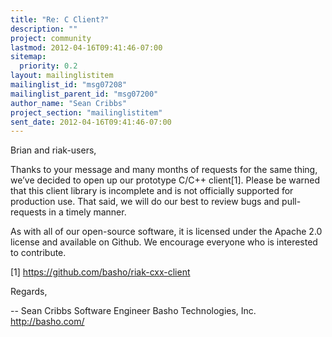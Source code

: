 ```yaml
---
title: "Re: C Client?"
description: ""
project: community
lastmod: 2012-04-16T09:41:46-07:00
sitemap:
  priority: 0.2
layout: mailinglistitem
mailinglist_id: "msg07208"
mailinglist_parent_id: "msg07200"
author_name: "Sean Cribbs"
project_section: "mailinglistitem"
sent_date: 2012-04-16T09:41:46-07:00
---
```



Brian and riak-users,

Thanks to your message and many months of requests for the same thing,
we’ve decided to open up our prototype C/C++ client[1]. Please be warned
that this client library is incomplete and is not officially supported for
production use. That said, we will do our best to review bugs and
pull-requests in a timely manner.

As with all of our open-source software, it is licensed under the Apache
2.0 license and available on Github. We encourage everyone who is
interested to contribute.

[1] https://github.com/basho/riak-cxx-client

Regards,

-- 
Sean Cribbs 
Software Engineer
Basho Technologies, Inc.
http://basho.com/
